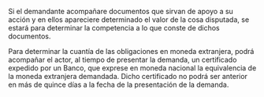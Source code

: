 Si el demandante acompañare documentos que sirvan de apoyo a su acción y en ellos apareciere determinado el valor de la cosa disputada, se estará para determinar la competencia a lo que conste de dichos documentos.

Para determinar la cuantía de las obligaciones en moneda extranjera, podrá acompañar el actor, al tiempo de presentar la demanda, un certificado expedido por un Banco, que exprese en moneda nacional la equivalencia de la moneda extranjera demandada. Dicho certificado no podrá ser anterior en más de quince días a la fecha de la presentación de la demanda.